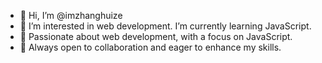 - 👋 Hi, I’m @imzhanghuize
- 👀 I’m interested in web development. I’m currently learning JavaScript.
- 🌱 Passionate about web development, with a focus on JavaScript.
- 💞️ Always open to collaboration and eager to enhance my skills.

<!---
imzhanghuize/imzhanghuize is a ✨ special ✨ repository because its `README.md` (this file) appears on your GitHub profile.
You can click the Preview link to take a look at your changes.
--->
